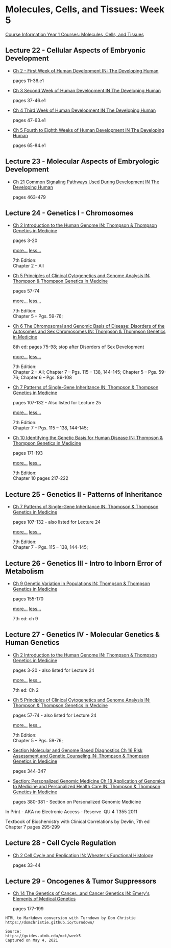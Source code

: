 # Molecules, Cells, and Tissues: Week 5

[Course Information Year 1 Courses: Molecules, Cells, and Tissues](/mct/course-information.md)

## Lecture 22 - Cellular Aspects of Embryonic Development

*   [Ch 2 - First Week of Human Development IN: The Developing Human](http://libux.utmb.edu/login?url=https://www.clinicalkey.com/#!/content/book/3-s2.0-B9780323611541000023)
    
    pages 11-36.e1
    
*   [Ch 3 Second Week of Human Development IN The Developing Human](http://libux.utmb.edu/login?url=https://www.clinicalkey.com/#!/content/book/3-s2.0-B9780323611541000035)
    
    pages 37-46.e1
    
*   [Ch 4 Third Week of Human Development IN The Developing Human](http://libux.utmb.edu/login?url=https://www.clinicalkey.com/#!/content/book/3-s2.0-B9780323611541000047)
    
    pages 47-63.e1
    
*   [Ch 5 Fourth to Eighth Weeks of Human Development IN The Developing Human](http://libux.utmb.edu/login?url=https://www.clinicalkey.com/#!/content/book/3-s2.0-B9780323611541000047)
    
    pages 65-84.e1
    

## Lecture 23 - Molecular Aspects of Embryologic Development

*   [Ch 21 Common Signaling Pathways Used During Development IN The Developing Human](http://libux.utmb.edu/login?url=https://www.clinicalkey.com/#!/content/book/3-s2.0-B9780323611541000217)
    
    pages 463-479
    

## Lecture 24 - Genetics I - Chromosomes

*   [Ch 2 Introduction to the Human Genome IN: Thompson & Thompson Genetics in Medicine](http://libux.utmb.edu/login?url=https://www.clinicalkey.com/#!/content/book/3-s2.0-B9781437706963000029)
    
    pages 3-20
    
    [more...](javascript:void(0);) [less...](javascript:void(0);)
    
    7th Edition:  
    Chapter 2 – All
    
*   [Ch 5 Principles of Clinical Cytogenetics and Genome Analysis IN: Thompson & Thompson Genetics in Medcine](http://libux.utmb.edu/login?url=https://www.clinicalkey.com/#!/content/book/3-s2.0-B9781437706963000054)
    
    pages 57-74
    
    [more...](javascript:void(0);) [less...](javascript:void(0);)
    
    7th Edition:  
    Chapter 5 – Pgs. 59-76;
    
*   [Ch 6 The Chromosomal and Genomic Basis of Disease: Disorders of the Autosomes and Sex Chromosomes IN: Thompson & Thompson Genetics in Medicine](http://libux.utmb.edu/login?url=https://www.clinicalkey.com/#!/content/book/3-s2.0-B9781437706963000066)
    
    8th ed: pages 75-98; stop after Disorders of Sex Development
    
    [more...](javascript:void(0);) [less...](javascript:void(0);)
    
    7th Edition:  
    Chapter 2 – All; Chapter 7 – Pgs. 115 – 138, 144-145; Chapter 5 – Pgs. 59-76; Chapter 6 – Pgs. 89-108
    
*   [Ch 7 Patterns of Single-Gene Inheritance IN: Thompson & Thompson Genetics in Medicine](http://libux.utmb.edu/login?url=https://www.clinicalkey.com/#!/content/book/3-s2.0-B9781437706963000078)
    
    pages 107-132 - Also listed for Lecture 25
    
    [more...](javascript:void(0);) [less...](javascript:void(0);)
    
    7th Edition:  
    Chapter 7 – Pgs. 115 – 138, 144-145;
    
*   [Ch 10 Identifying the Genetic Basis for Human Disease IN: Thompson & Thompson Genetics in Medicine](http://libux.utmb.edu/login?url=https://www.clinicalkey.com/#!/content/book/3-s2.0-B9781437706963000108)
    
    pages 171-193
    
    [more...](javascript:void(0);) [less...](javascript:void(0);)
    
    7th Edition:  
    Chapter 10 pages 217-222
    

## Lecture 25 - Genetics II - Patterns of Inheritance

*   [Ch 7 Patterns of Single-Gene Inheritance IN: Thompson & Thompson Genetics in Medicine](http://libux.utmb.edu/login?url=https://www.clinicalkey.com/#!/content/book/3-s2.0-B9781437706963000078)
    
    pages 107-132 - also listed for Lecture 24
    
    [more...](javascript:void(0);) [less...](javascript:void(0);)
    
    7th Edition:  
    Chapter 7 – Pgs. 115 – 138, 144-145;
    

## Lecture 26 - Genetics III - Intro to Inborn Error of Metabolism

*   [Ch 9 Genetic Variation in Populations IN: Thompson & Thompson Genetics in Medicine](https://www.clinicalkey.com/#!/content/book/3-s2.0-B9781437706963000091)
    
    pages 155-170
    
    [more...](javascript:void(0);) [less...](javascript:void(0);)
    
    7th ed: ch 9
    

## Lecture 27 - Genetics IV - Molecular Genetics & Human Genetics

*   [Ch 2 Introduction to the Human Genome IN: Thompson & Thompson Genetics in Medicine](http://libux.utmb.edu/login?url=https://www.clinicalkey.com/#!/content/book/3-s2.0-B9781437706963000029)
    
    pages 3-20 - also listed for Lecture 24
    
    [more...](javascript:void(0);) [less...](javascript:void(0);)
    
    7th ed: Ch 2
    
*   [Ch 5 Principles of Clinical Cytogenetics and Genome Analysis IN: Thompson & Thompson Genetics in Medcine](http://libux.utmb.edu/login?url=https://www.clinicalkey.com/#!/content/book/3-s2.0-B9781437706963000054)
    
    pages 57-74 - also listed for Lecture 24
    
    [more...](javascript:void(0);) [less...](javascript:void(0);)
    
    7th Edition:  
    Chapter 5 – Pgs. 59-76;
    
*   [Section Molecular and Genome Based Diagnostics Ch 16 Risk Assessment and Genetic Counseling IN: Thompson & Thompson Genetics in Medicine](http://libux.utmb.edu/login?url=https://www.clinicalkey.com/#!/content/book/3-s2.0-B9781437706963000169?scrollTo=%23hl0000736)
    
    pages 344-347
    
*   [Section: Personalized Genomic Medicine Ch 18 Application of Genomics to Medicine and Personalized Health Care IN: Thompson & Thompson Genetics in Medicine](http://libux.utmb.edu/login?url=https://www.clinicalkey.com/#!/content/book/3-s2.0-B9781437706963000182?scrollTo=%23hl0001022)
    
    pages 380-381 - Section on Personalized Genomic Medicine
    

In Print - AKA no Electronic Access - Reserve  QU 4 T355 2011

Textbook of Biochemistry with Clinical Correlations by Devlin, 7th ed  
Chapter 7 pages 295-299

## Lecture 28 - Cell Cycle Regulation

*   [Ch 2 Cell Cycle and Replication IN: Wheater's Functional Histology](http://libux.utmb.edu/login?url=https://www.clinicalkey.com/#!/content/book/3-s2.0-B9780702047473000021)
    
    pages 33-44
    

## Lecture 29 - Oncogenes & Tumor Suppressors

*   [Ch 14 The Genetics of Cancer…and Cancer Genetics IN: Emery's Elements of Medical Genetics](http://libux.utmb.edu/login?url=https://www.clinicalkey.com/#!/content/book/3-s2.0-B9780702066856000143)
    
    pages 177-199

```
HTML to Markdown conversion with Turndown by Dom Christie
https://domchristie.github.io/turndown/

Source:
https://guides.utmb.edu/mct/week5
Captured on May 4, 2021
```
